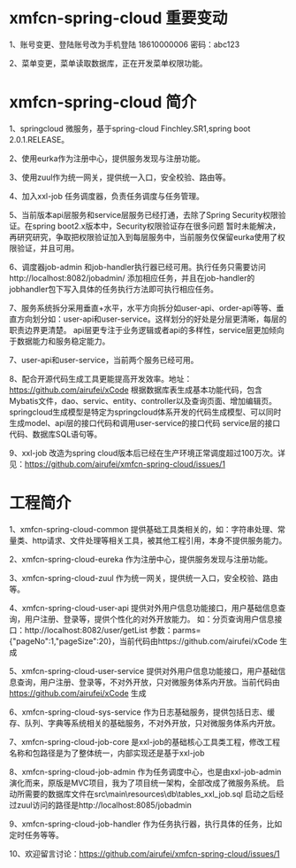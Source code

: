 # xmfcn-spring-cloud 重要变动
1、账号变更、登陆账号改为手机登陆 18610000006 密码：abc123

2、菜单变更，菜单读取数据库，正在开发菜单权限功能。

# xmfcn-spring-cloud 简介
1、springcloud 微服务，基于spring-cloud Finchley.SR1,spring boot 2.0.1.RELEASE。

2、使用eurka作为注册中心，提供服务发现与注册功能。

3、使用zuul作为统一网关，提供统一入口，安全校验、路由等。

4、加入xxl-job 任务调度器，负责任务调度与任务管理。

5、当前版本api层服务和service层服务已经打通，去除了Spring Security权限验证。在spring boot2.x版本中，Security权限验证存在很多问题
暂时未能解决，再研究研究，争取把权限验证加入到每层服务中，当前服务仅保留eurka使用了权限验证，并且可用。

6、调度器job-admin 和job-handler执行器已经可用。执行任务只需要访问http://localhost:8082/jobadmin/ 添加相应任务，并且在job-handler的jobhandler包下写入具体的任务执行方法即可执行相应任务。

7、服务系统拆分采用垂直+水平，水平方向拆分如user-api、order-api等等、垂直方向划分如：user-api和user-service。这样划分的好处是分层更清晰，每层的职责边界更清楚。
api层更专注于业务逻辑或者api的多样性，service层更加倾向于数据能力和服务稳定能力。

7、user-api和user-service，当前两个服务已经可用。

8、配合开源代码生成工具更能提高开发效率。地址：https://github.com/airufei/xCode
   根据数据库表生成基本功能代码，包含Mybatis文件，dao、servic、entity、controller以及查询页面、增加编辑页。
   springcloud生成模型是特定为springcloud体系开发的代码生成模型、可以同时生成model、api层的接口代码和调用user-service的接口代码
   service层的接口代码、数据库SQL语句等。
   
9、xxl-job 改造为spring cloud版本后已经在生产环境正常调度超过100万次。详见：https://github.com/airufei/xmfcn-spring-cloud/issues/1


# 工程简介

1、xmfcn-spring-cloud-common 提供基础工具类相关的，如：字符串处理、常量类、http请求、文件处理等相关工具，被其他工程引用，本身不提供服务能力。

2、xmfcn-spring-cloud-eureka 作为注册中心，提供服务发现与注册功能。

3、xmfcn-spring-cloud-zuul 作为统一网关，提供统一入口，安全校验、路由等。

4、xmfcn-spring-cloud-user-api 提供对外用户信息功能接口，用户基础信息查询，用户注册、登录等，提供个性化的对外开放能力。
如：分页查询用户信息接口：http://localhost:8082/user/getList 参数：parms={"pageNo":1,"pageSize":20}，当前代码由https://github.com/airufei/xCode 生成

5、xmfcn-spring-cloud-user-service 提供对外用户信息功能接口，用户基础信息查询，用户注册、登录等，不对外开放，只对微服务体系内开放。当前代码由 https://github.com/airufei/xCode 生成

6、xmfcn-spring-cloud-sys-service 作为日志基础服务，提供包括日志、缓存、队列、字典等系统相关的基础服务，不对外开放，只对微服务体系内开放。

7、xmfcn-spring-cloud-job-core 是xxl-job的基础核心工具类工程，修改工程名称和包路径是为了整体统一，内部实现还是基于xxl-job

8、xmfcn-spring-cloud-job-admin 作为任务调度中心，也是由xxl-job-admin 演化而来，原版是MVC项目，我为了项目统一架构，全部改成了微服务系统。
   启动所需要的数据库文件在src\main\resources\db\tables_xxl_job.sql 启动之后经过zuul访问的路径是http://localhost:8085/jobadmin
   
9、xmfcn-spring-cloud-job-handler 作为任务执行器，执行具体的任务，比如定时任务等等。

10、欢迎留言讨论：https://github.com/airufei/xmfcn-spring-cloud/issues/1
